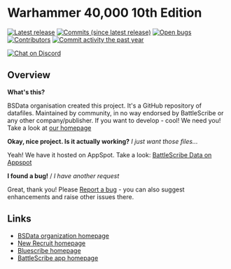 Warhammer 40,000 10th Edition
==================

[![Latest release](https://img.shields.io/github/release/snoykiwi/wh40k-10e-th.svg?style=flat-square)](https://github.com/snoykiwi/wh40k-10e-th/releases/latest)
[![Commits (since latest release)](https://img.shields.io/github/commits-since/snoykiwi/wh40k-10e-th/latest.svg?style=flat-square)](https://github.com/snoykiwi/wh40k-10e-th/releases)
[![Open bugs](https://img.shields.io/github/issues/snoykiwi/wh40k-10e-th/bug.svg?style=flat-square&label=bugs)](https://github.com/snoykiwi/wh40k-10e-th/issues?q=is%3Aissue+is%3Aopen+label%3Abug)
[![Contributors](https://img.shields.io/github/contributors/snoykiwi/wh40k-10e-th.svg?style=flat-square)](https://github.com/snoykiwi/wh40k-10e-th/graphs/contributors)
[![Commit activity the past year](https://img.shields.io/github/commit-activity/y/snoykiwi/wh40k-10e-th.svg?style=flat-square)](https://github.com/snoykiwk/wh40k-10e-th/pulse/monthly)

[![Chat on Discord](https://img.shields.io/discord/1140872301659832393.svg?logo=discord&style=popout-square)](https://www.bsdata.net/discord)

## Overview ##

__What's this?__

BSData organisation created this project. It's a GitHub repository of datafiles.
Maintained by community, in no way endorsed by BattleScribe or any other company/publisher. If you want
to develop - cool! We need you! Take a look at [our homepage][BSData.net]

__Okay, nice project. Is it actually working?__ _I just want those files..._

Yeah! We have it hosted on AppSpot. Take a look: [BattleScribe Data on Appspot](https://battlescribedata.appspot.com/#/repos)

__I found a bug!__ / *I have another request*

Great, thank you! Please [Report a bug][bug report] - you can also suggest enhancements and raise other issues there.

## Links ##

* [BSData organization homepage][BSData.net]
* [New Recruit homepage](https://www.newrecruit.eu)
* [Bluescribe homepage](https://bluewinds.github.io/bluescribe/)
* [BattleScribe app homepage](https://www.battlescribe.net/)

[BSData.net]: https://www.bsdata.net/
[bug report]: https://github.com/BSData/wh40k-10e/issues/new/choose
